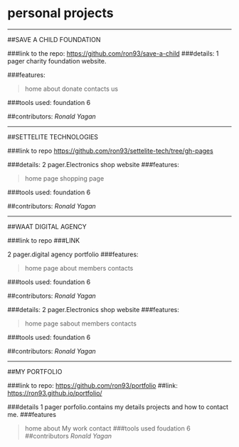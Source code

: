 # personal projects

<hr>
##SAVE A CHILD FOUNDATION

###link to the repo: 
https://github.com/ron93/save-a-child
###details:
1 pager  charity foundation website.

###features: 
>home
>about
>donate
>contacts us

###tools used:
foundation 6


##contributors:
_Ronald Yagan_

<hr>

##SETTELITE TECHNOLOGIES

###link to repo
https://github.com/ron93/settelite-tech/tree/gh-pages


###details:
2 pager.Electronics shop website
###features: 
>home page
>shopping page

###tools used:
foundation 6


##contributors:
_Ronald Yagan_

<hr>

##WAAT DIGITAL AGENCY

###link to repo
###LINK

2 pager.digital agency portfolio
###features: 
>home page
>about
>members
>contacts

###tools used:
foundation 6


##contributors:
_Ronald Yagan_


###details:
2 pager.Electronics shop website
###features: 
>home page
>sabout
>members
>contacts

###tools used:
foundation 6


##contributors:
_Ronald Yagan_
<hr>

##MY PORTFOLIO

###link to repo:
https://github.com/ron93/portfolio
##link:
https://ron93.github.io/portfolio/

###details
1 pager porfolio.contains my details projects and how to contact me.
###features
>home
>about 
>My work
>contact
###tools used
foudation 6
##contributors
_Ronald Yagan_
